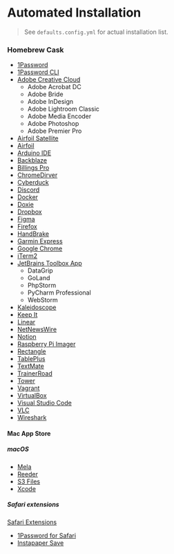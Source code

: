 # Automated Installation

> See `defaults.config.yml` for actual installation list.

### Homebrew Cask
* [1Password](https://agilebits.com/downloads)
* [1Password CLI](https://www.google.com/search?client=safari&rls=en&q=1Password+CLI&ie=UTF-8&oe=UTF-8)
* [Adobe Creative Cloud](http://www.adobe.com/creativecloud/desktop-app.html)
  * Adobe Acrobat DC
  * Adobe Bride
  * Adobe InDesign
  * Adobe Lightroom Classic
  * Adobe Media Encoder
  * Adobe Photoshop
  * Adobe Premier Pro
* [Airfoil Satellite](https://rogueamoeba.com/airfoil/satellite/mac/)
* [Airfoil](https://rogueamoeba.com/airfoil/mac/)
* [Arduino IDE](https://www.arduino.cc/en/software)
* [Backblaze](https://www.backblaze.com/mac/install_backblaze.dmg)
* [Billings Pro]()
* [ChromeDirver](https://chromedriver.chromium.org/downloads)
* [Cyberduck](https://cyberduck.io/download)
* [Discord](https://discord.com/download)
* [Docker](https://store.docker.com/editions/community/docker-ce-desktop-mac)
* [Doxie](https://help.getdoxie.com/doxiepro/software/download/)
* [Dropbox](https://www.dropbox.com/downloading?src=index)
* [Figma](https://www.figma.com/download/desktop/mac)
* [Firefox](http://www.mozilla.org/en-US/firefox/all/)
* [HandBrake](https://handbrake.fr/rotation.php?file=HandBrake-1.6.1.dmg)
* [Garmin Express](https://www.garmin.com/en-US/software/express)
* [Google Chrome](https://www.google.com/intl/en/chrome/browser/)
* [iTerm2](https://www.iterm2.com/)
* [JetBrains Toolbox App](https://www.jetbrains.com/toolbox/app/)
  * DataGrip
  * GoLand
  * PhpStorm
  * PyCharm Professional
  * WebStorm
* [Kaleidoscope](https://www.kaleidoscopeapp.com)
* [Keep It](http://reinventedsoftware.com/keepit/downloads/)
* [Linear](https://linear.app)
* [NetNewsWire](http://netnewswireapp.com/mac/)
* [Notion](https://www.notion.so/desktop)
* [Raspberry Pi Imager](https://downloads.raspberrypi.org/imager/imager_latest.dmg)
* [Rectangle](https://rectangleapp.com)
* [TablePlus](https://tableplus.com/release/osx/tableplus_latest)
* [TextMate](http://macromates.com/download)
* [TrainerRoad](https://reinventedsoftware.com/keepit/)
* [Tower](https://www.git-tower.com/mac/)
* [Vagrant](https://www.vagrantup.com/downloads.html)
* [VirtualBox](https://www.virtualbox.org/wiki/Downloads)
* [Visual Studio Code](https://code.visualstudio.com)
* [VLC](https://www.videolan.org/vlc/download-macosx.html)
* [Wireshark](https://www.wireshark.org/download.html)

#### Mac App Store
##### macOS
* [Mela](https://apps.apple.com/us/app/mela-recipe-manager/id1568924476)
* [Reeder](https://apps.apple.com/us/app/reeder-4/id1449412482)
* [S3 Files](https://apps.apple.com/us/app/s3-files/id6447647340)
* [Xcode](https://itunes.apple.com/us/app/xcode/id497799835)

##### Safari extensions
[Safari Extensions](https://safari-extensions.apple.com)
* [1Password for Safari](https://apps.apple.com/us/app/1password-for-safari/id1569813296?mt=12)
* [Instapaper Save](https://apps.apple.com/us/app/instapaper-save/id1481302432?mt=12)
